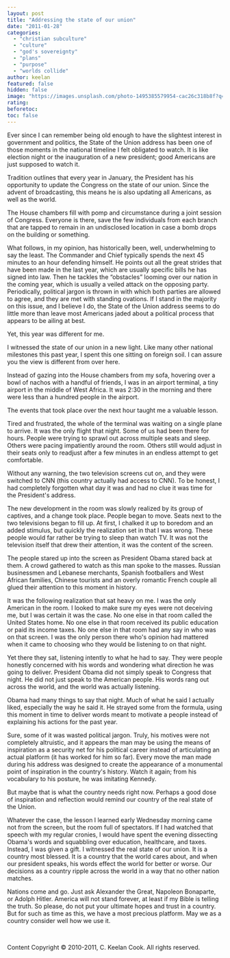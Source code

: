 ```yaml
---
layout: post
title: "Addressing the state of our union"
date: "2011-01-28"
categories: 
  - "christian subculture"
  - "culture"
  - "god's sovereignty"
  - "plans"
  - "purpose"
  - "worlds collide"
author: keelan
featured: false
hidden: false
image: "https://images.unsplash.com/photo-1495385579954-cac26c318b8f?q=80&w=2070&auto=format&fit=crop&ixlib=rb-4.0.3&ixid=M3wxMjA3fDB8MHxwaG90by1wYWdlfHx8fGVufDB8fHx8fA%3D%3D"
rating:
beforetoc:
toc: false
---
```


Ever since I can remember being old enough to have the slightest interest in government and politics, the State of the Union address has been one of those moments in the national timeline I felt obligated to watch. It is like election night or the inauguration of a new president; good Americans are just supposed to watch it.

Tradition outlines that every year in January, the President has his opportunity to update the Congress on the state of our union. Since the advent of broadcasting, this means he is also updating all Americans, as well as the world.

The House chambers fill with pomp and circumstance during a joint session of Congress. Everyone is there, save the few individuals from each branch that are tapped to remain in an undisclosed location in case a bomb drops on the building or something.

What follows, in my opinion, has historically been, well, underwhelming to say the least. The Commander and Chief typically spends the next 45 minutes to an hour defending himself. He points out all the great strides that have been made in the last year, which are usually specific bills he has signed into law. Then he tackles the “obstacles” looming over our nation in the coming year, which is usually a veiled attack on the opposing party. Periodically, political jargon is thrown in with which both parties are allowed to agree, and they are met with standing ovations. If I stand in the majority on this issue, and I believe I do, the State of the Union address seems to do little more than leave most Americans jaded about a political process that appears to be ailing at best.

Yet, this year was different for me.

I witnessed the state of our union in a new light. Like many other national milestones this past year, I spent this one sitting on foreign soil. I can assure you the view is different from over here.

Instead of gazing into the House chambers from my sofa, hovering over a bowl of nachos with a handful of friends, I was in an airport terminal, a tiny airport in the middle of West Africa. It was 2:30 in the morning and there were less than a hundred people in the airport.

The events that took place over the next hour taught me a valuable lesson.

Tired and frustrated, the whole of the terminal was waiting on a single plane to arrive. It was the only flight that night. Some of us had been there for hours. People were trying to sprawl out across multiple seats and sleep. Others were pacing impatiently around the room. Others still would adjust in their seats only to readjust after a few minutes in an endless attempt to get comfortable.

Without any warning, the two television screens cut on, and they were switched to CNN (this country actually had access to CNN). To be honest, I had completely forgotten what day it was and had no clue it was time for the President's address.

The new development in the room was slowly realized by its group of captives, and a change took place. People began to move. Seats next to the two televisions began to fill up. At first, I chalked it up to boredom and an added stimulus, but quickly the realization set in that I was wrong. These people would far rather be trying to sleep than watch TV. It was not the television itself that drew their attention, it was the content of the screen.

The people stared up into the screen as President Obama stared back at them. A crowd gathered to watch as this man spoke to the masses. Russian businessmen and Lebanese merchants, Spanish footballers and West African families, Chinese tourists and an overly romantic French couple all glued their attention to this moment in history.

It was the following realization that sat heavy on me. I was the only American in the room. I looked to make sure my eyes were not deceiving me, but I was certain it was the case. No one else in that room called the United States home. No one else in that room received its public education or paid its income taxes. No one else in that room had any say in who was on that screen. I was the only person there who's opinion had mattered when it came to choosing who they would be listening to on that night.

Yet there they sat, listening intently to what he had to say. They were people honestly concerned with his words and wondering what direction he was going to deliver. President Obama did not simply speak to Congress that night. He did not just speak to the American people. His words rang out across the world, and the world was actually listening.

Obama had many things to say that night. Much of what he said I actually liked, especially the way he said it. He strayed some from the formula, using this moment in time to deliver words meant to motivate a people instead of explaining his actions for the past year.

Sure, some of it was wasted political jargon. Truly, his motives were not completely altruistic, and it appears the man may be using the means of inspiration as a security net for his political career instead of articulating an actual platform (it has worked for him so far). Every move the man made during his address was designed to create the appearance of a monumental point of inspiration in the country's history. Watch it again; from his vocabulary to his posture, he was imitating Kennedy.

But maybe that is what the country needs right now. Perhaps a good dose of inspiration and reflection would remind our country of the real state of the Union.

Whatever the case, the lesson I learned early Wednesday morning came not from the screen, but the room full of spectators. If I had watched that speech with my regular cronies, I would have spent the evening dissecting Obama's words and squabbling over education, healthcare, and taxes. Instead, I was given a gift. I witnessed the real state of our union. It is a country most blessed. It is a country that the world cares about, and when our president speaks, his words effect the world for better or worse. Our decisions as a country ripple across the world in a way that no other nation matches.

Nations come and go. Just ask Alexander the Great, Napoleon Bonaparte, or Adolph Hitler. America will not stand forever, at least if my Bible is telling the truth. So please, do not put your ultimate hopes and trust in a country. But for such as time as this, we have a most precious platform. May we as a country consider well how we use it.

 

Content Copyright © 2010-2011, C. Keelan Cook. All rights reserved.
